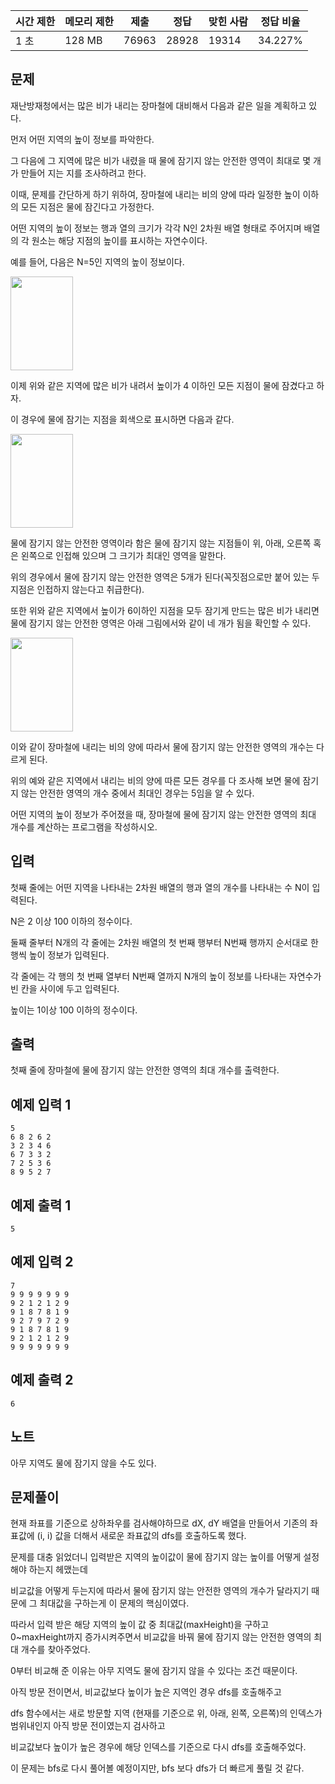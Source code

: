 | 시간 제한 | 메모리 제한 | 제출 | 정답 | 맞힌 사람 | 정답 비율 |
| --- | --- | --- | --- | --- | --- |
| 1 초 | 128 MB | 76963 | 28928 | 19314 | 34.227% |

## 문제

재난방재청에서는 많은 비가 내리는 장마철에 대비해서 다음과 같은 일을 계획하고 있다. 

먼저 어떤 지역의 높이 정보를 파악한다. 

그 다음에 그 지역에 많은 비가 내렸을 때 물에 잠기지 않는 안전한 영역이 최대로 몇 개가 만들어 지는 지를 조사하려고 한다. 

이때, 문제를 간단하게 하기 위하여, 장마철에 내리는 비의 양에 따라 일정한 높이 이하의 모든 지점은 물에 잠긴다고 가정한다.

어떤 지역의 높이 정보는 행과 열의 크기가 각각 N인 2차원 배열 형태로 주어지며 배열의 각 원소는 해당 지점의 높이를 표시하는 자연수이다. 

예를 들어, 다음은 N=5인 지역의 높이 정보이다.

<img src="https://user-images.githubusercontent.com/97737822/221541266-794cd3b4-5e16-4a7b-8f86-7d68f06ecfb4.png" width="100" height="150" />

이제 위와 같은 지역에 많은 비가 내려서 높이가 4 이하인 모든 지점이 물에 잠겼다고 하자. 

이 경우에 물에 잠기는 지점을 회색으로 표시하면 다음과 같다. 

<img src="https://user-images.githubusercontent.com/97737822/221541536-ebbf9f4f-2afb-4e9d-b064-08e123053f1a.png" width="100" height="150" />

물에 잠기지 않는 안전한 영역이라 함은 물에 잠기지 않는 지점들이 위, 아래, 오른쪽 혹은 왼쪽으로 인접해 있으며 그 크기가 최대인 영역을 말한다. 

위의 경우에서 물에 잠기지 않는 안전한 영역은 5개가 된다(꼭짓점으로만 붙어 있는 두 지점은 인접하지 않는다고 취급한다). 

또한 위와 같은 지역에서 높이가 6이하인 지점을 모두 잠기게 만드는 많은 비가 내리면 물에 잠기지 않는 안전한 영역은 아래 그림에서와 같이 네 개가 됨을 확인할 수 있다. 

<img src="https://user-images.githubusercontent.com/97737822/221541705-d6ed8423-ce24-4509-8493-8e44f8b3e17d.png" width="100" height="150" />

이와 같이 장마철에 내리는 비의 양에 따라서 물에 잠기지 않는 안전한 영역의 개수는 다르게 된다. 

위의 예와 같은 지역에서 내리는 비의 양에 따른 모든 경우를 다 조사해 보면 물에 잠기지 않는 안전한 영역의 개수 중에서 최대인 경우는 5임을 알 수 있다. 

어떤 지역의 높이 정보가 주어졌을 때, 장마철에 물에 잠기지 않는 안전한 영역의 최대 개수를 계산하는 프로그램을 작성하시오. 

## 입력

첫째 줄에는 어떤 지역을 나타내는 2차원 배열의 행과 열의 개수를 나타내는 수 N이 입력된다. 

N은 2 이상 100 이하의 정수이다. 

둘째 줄부터 N개의 각 줄에는 2차원 배열의 첫 번째 행부터 N번째 행까지 순서대로 한 행씩 높이 정보가 입력된다. 

각 줄에는 각 행의 첫 번째 열부터 N번째 열까지 N개의 높이 정보를 나타내는 자연수가 빈 칸을 사이에 두고 입력된다. 

높이는 1이상 100 이하의 정수이다.

## 출력

첫째 줄에 장마철에 물에 잠기지 않는 안전한 영역의 최대 개수를 출력한다.

## 예제 입력 1

```
5
6 8 2 6 2
3 2 3 4 6
6 7 3 3 2
7 2 5 3 6
8 9 5 2 7
```

## 예제 출력 1

```
5
```

## 예제 입력 2

```
7
9 9 9 9 9 9 9
9 2 1 2 1 2 9
9 1 8 7 8 1 9
9 2 7 9 7 2 9
9 1 8 7 8 1 9
9 2 1 2 1 2 9
9 9 9 9 9 9 9
```

## 예제 출력 2

```
6
```

## 노트

아무 지역도 물에 잠기지 않을 수도 있다. 

## 문제풀이

현재 좌표를 기준으로 상하좌우를 검사해야하므로 dX, dY 배열을 만들어서 기존의 좌표값에 (i, i) 값을 더해서 새로운 좌표값의 dfs를 호출하도록 했다. 

문제를 대충 읽었더니 입력받은 지역의 높이값이 물에 잠기지 않는 높이를 어떻게 설정해야 하는지 헤맸는데

비교값을 어떻게 두는지에 따라서 물에 잠기지 않는 안전한 영역의 개수가 달라지기 때문에 그 최대값을 구하는게 이 문제의 핵심이였다. 

따라서 입력 받은 해당 지역의 높이 값 중 최대값(maxHeight)을 구하고 0~maxHeight까지 증가시켜주면서 비교값을 바꿔 물에 잠기지 않는 안전한 영역의 최대 개수를 찾아주었다. 

0부터 비교해 준 이유는 아무 지역도 물에 잠기지 않을 수 있다는 조건 때문이다. 


아직 방문 전이면서, 비교값보다 높이가 높은 지역인 경우 dfs를 호출해주고

dfs 함수에서는 새로 방문할 지역 (현재를 기준으로 위, 아래, 왼쪽, 오른쪽)의 인덱스가 범위내인지 아직 방문 전이였는지 검사하고

비교값보다 높이가 높은 경우에 해당 인덱스를 기준으로 다시 dfs를 호출해주었다. 


이 문제는 bfs로 다시 풀어볼 예정이지만, bfs 보다 dfs가 더 빠르게 풀릴 것 같다.